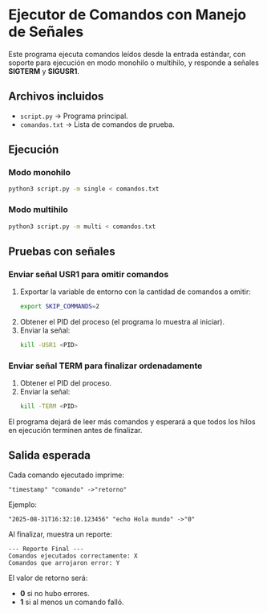 # Ejecutor de Comandos con Manejo de Señales

Este programa ejecuta comandos leídos desde la entrada estándar, con soporte para
ejecución en modo monohilo o multihilo, y responde a señales **SIGTERM** y **SIGUSR1**.

## Archivos incluidos
- `script.py` → Programa principal.
- `comandos.txt` → Lista de comandos de prueba.

## Ejecución

### Modo monohilo
```bash
python3 script.py -m single < comandos.txt
```

### Modo multihilo
```bash
python3 script.py -m multi < comandos.txt
```

## Pruebas con señales

### Enviar señal USR1 para omitir comandos
1. Exportar la variable de entorno con la cantidad de comandos a omitir:
   ```bash
   export SKIP_COMMANDS=2
   ```
2. Obtener el PID del proceso (el programa lo muestra al iniciar).
3. Enviar la señal:
   ```bash
   kill -USR1 <PID>
   ```

### Enviar señal TERM para finalizar ordenadamente
1. Obtener el PID del proceso.
2. Enviar la señal:
   ```bash
   kill -TERM <PID>
   ```

El programa dejará de leer más comandos y esperará a que todos los hilos en ejecución terminen antes de finalizar.

## Salida esperada

Cada comando ejecutado imprime:
```
"timestamp" "comando" ->"retorno"
```

Ejemplo:
```
"2025-08-31T16:32:10.123456" "echo Hola mundo" ->"0"
```

Al finalizar, muestra un reporte:
```
--- Reporte Final ---
Comandos ejecutados correctamente: X
Comandos que arrojaron error: Y
```

El valor de retorno será:
- **0** si no hubo errores.
- **1** si al menos un comando falló.
